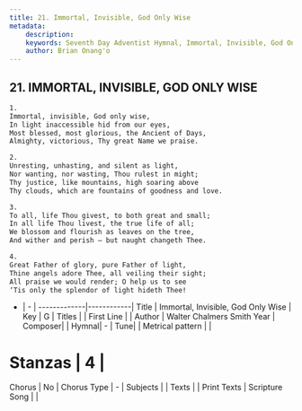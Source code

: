 ```yaml
---
title: 21. Immortal, Invisible, God Only Wise
metadata:
    description: 
    keywords: Seventh Day Adventist Hymnal, Immortal, Invisible, God Only Wise, , 
    author: Brian Onang'o
---
```



## 21. IMMORTAL, INVISIBLE, GOD ONLY WISE

```txt
1.
Immortal, invisible, God only wise,
In light inaccessible hid from our eyes,
Most blessed, most glorious, the Ancient of Days,
Almighty, victorious, Thy great Name we praise.

2.
Unresting, unhasting, and silent as light,
Nor wanting, nor wasting, Thou rulest in might;
Thy justice, like mountains, high soaring above
Thy clouds, which are fountains of goodness and love.

3.
To all, life Thou givest, to both great and small;
In all life Thou livest, the true life of all;
We blossom and flourish as leaves on the tree,
And wither and perish – but naught changeth Thee.

4.
Great Father of glory, pure Father of light,
Thine angels adore Thee, all veiling their sight;
All praise we would render; O help us to see
‘Tis only the splendor of light hideth Thee!
```

- |   -  |
-------------|------------|
Title | Immortal, Invisible, God Only Wise |
Key | G |
Titles |  |
First Line |  |
Author | Walter Chalmers Smith
Year | 
Composer|  |
Hymnal|  - |
Tune|  |
Metrical pattern | |
# Stanzas | 4 |
Chorus | No |
Chorus Type | - |
Subjects |  |
Texts |  |
Print Texts | 
Scripture Song |  |
  
